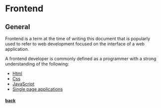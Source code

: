 # Frontend

## General

Frontend is a term at the time of writing this document that is popularly used to refer to web development focused on the interface of a web application.

A frontend developer is commonly defined as a programmer with a strong understanding of the following:

* [Html](./html/html.md)
* [Css](./css/css.md)
* [JavaScript](./javascript/javascript.md)
* [Single page applications](./single_page_applications/single_page_applications.md)

#### [back](../README.md)
